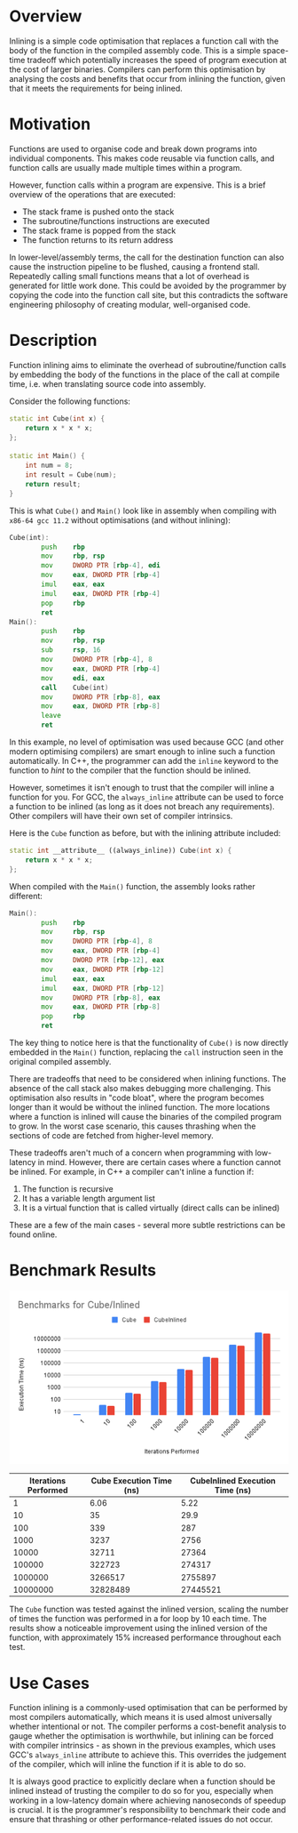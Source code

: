# Overview

Inlining is a simple code optimisation that replaces a function call with the body of the function in the compiled assembly code. This is a simple space-time tradeoff which potentially increases the speed of program execution at the cost of larger binaries. Compilers can perform this optimisation by analysing the costs and benefits that occur from inlining the function, given that it meets the requirements for being inlined.

# Motivation

Functions are used to organise code and break down programs into individual components. This makes code reusable via function calls, and function calls are usually made multiple times within a program.

However, function calls within a program are expensive. This is a brief overview of the operations that are executed:

- The stack frame is pushed onto the stack
- The subroutine/functions instructions are executed
- The stack frame is popped from the stack
- The function returns to its return address

In lower-level/assembly terms, the call for the destination function can also cause the instruction pipeline to be flushed, causing a frontend stall. Repeatedly calling small functions means that a lot of overhead is generated for little work done. This could be avoided by the programmer by copying the code into the function call site, but this contradicts the software engineering philosophy of creating modular, well-organised code.

# Description

Function inlining aims to eliminate the overhead of subroutine/function calls by embedding the body of the functions in the place of the call at compile time, i.e. when translating source code into assembly.

Consider the following functions:

```c++
static int Cube(int x) {
    return x * x * x; 
};

static int Main() {
    int num = 8;
    int result = Cube(num);
    return result;
}
```

This is what `Cube()` and `Main()` look like in assembly when compiling with `x86-64 gcc 11.2` without optimisations (and without inlining):

```asm
Cube(int):
        push    rbp
        mov     rbp, rsp
        mov     DWORD PTR [rbp-4], edi
        mov     eax, DWORD PTR [rbp-4]
        imul    eax, eax
        imul    eax, DWORD PTR [rbp-4]
        pop     rbp
        ret
Main():
        push    rbp
        mov     rbp, rsp
        sub     rsp, 16
        mov     DWORD PTR [rbp-4], 8
        mov     eax, DWORD PTR [rbp-4]
        mov     edi, eax
        call    Cube(int)
        mov     DWORD PTR [rbp-8], eax
        mov     eax, DWORD PTR [rbp-8]
        leave
        ret
```

In this example, no level of optimisation was used because GCC (and other modern optimising compilers) are smart enough to inline such a function automatically. In C++, the programmer can add the `inline` keyword to the function to _hint_ to the compiler that the function should be inlined.

However, sometimes it isn't enough to trust that the compiler will inline a function for you. For GCC, the `always_inline` attribute can be used to force a function to be inlined (as long as it does not breach any requirements). Other compilers will have their own set of compiler intrinsics.

Here is the `Cube` function as before, but with the inlining attribute included:

```c++
static int __attribute__ ((always_inline)) Cube(int x) {
    return x * x * x; 
};
```

When compiled with the `Main()` function, the assembly looks rather different:

```asm
Main():
        push    rbp
        mov     rbp, rsp
        mov     DWORD PTR [rbp-4], 8
        mov     eax, DWORD PTR [rbp-4]
        mov     DWORD PTR [rbp-12], eax
        mov     eax, DWORD PTR [rbp-12]
        imul    eax, eax
        imul    eax, DWORD PTR [rbp-12]
        mov     DWORD PTR [rbp-8], eax
        mov     eax, DWORD PTR [rbp-8]
        pop     rbp
        ret
```

The key thing to notice here is that the functionality of `Cube()` is now directly embedded in the `Main()` function, replacing the `call` instruction seen in the original compiled assembly.


There are tradeoffs that need to be considered when inlining functions. The absence of the call stack also makes debugging more challenging. This optimisation also results in "code bloat", where the program becomes longer than it would be without the inlined function. The more locations where a function is inlined will cause the binaries of the compiled program to grow. In the worst case scenario, this causes thrashing when the sections of code are fetched from higher-level memory.

These tradeoffs aren't much of a concern when programming with low-latency in mind. However, there are certain cases where a function cannot be inlined. For example, in C++ a compiler can't inline a function if:
1. The function is recursive
2. It has a variable length argument list
3. It is a virtual function that is called virtually (direct calls can be inlined)

These are a few of the main cases - several more subtle restrictions can be found online.

# Benchmark Results

![Cube Benchmark Results](images/benchmarks/Cube.png)

| Iterations Performed | Cube Execution Time (ns) | CubeInlined Execution Time (ns) |
|----------------------|--------------------------|---------------------------------|
|                    1 |                     6.06 |                            5.22 |
|                   10 |                       35 |                            29.9 |
|                  100 |                      339 |                             287 |
|                 1000 |                     3237 |                            2756 |
|                10000 |                    32711 |                           27364 |
|               100000 |                   322723 |                          274317 |
|              1000000 |                  3266517 |                         2755897 |
|             10000000 |                 32828489 |                        27445521 |

The `Cube` function was tested against the inlined version, scaling the number of times the function was performed in a for loop by 10 each time. The results show a noticeable improvement using the inlined version of the function, with approximately 15% increased performance throughout each test.

# Use Cases

Function inlining is a commonly-used optimisation that can be performed by most compilers automatically, which means it is used almost universally whether intentional or not. The compiler performs a cost-benefit analysis to gauge whether the optimisation is worthwhile, but inlining can be forced with compiler intrinsics - as shown in the previous examples, which uses GCC's `always_inline` attribute to achieve this. This overrides the judgement of the compiler, which will inline the function if it is able to do so.

It is always good practice to explicitly declare when a function should be inlined instead of trusting the compiler to do so for you, especially when working in a low-latency domain where achieving nanoseconds of speedup is crucial. It is the programmer's responsibility to benchmark their code and ensure that thrashing or other performance-related issues do not occur.

